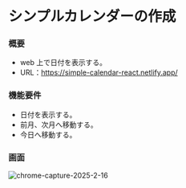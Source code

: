 # シンプルカレンダーの作成

### 概要

- web 上で日付を表示する。
- URL：https://simple-calendar-react.netlify.app/

### 機能要件

- 日付を表示する。
- 前月、次月へ移動する。
- 今日へ移動する。

### 画面
![chrome-capture-2025-2-16](https://github.com/user-attachments/assets/efff27d2-6690-490a-a5a8-4a54c61a4baa)
